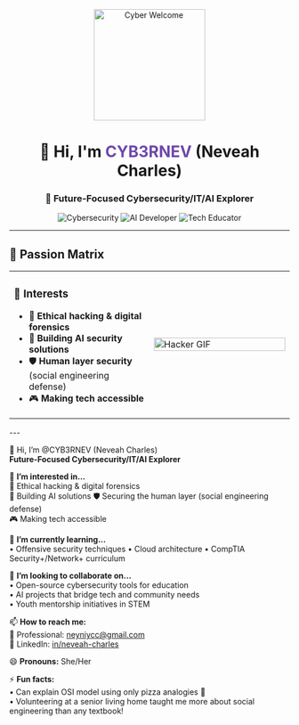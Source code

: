 <div align="center">
  <img src="https://media.giphy.com/media/v1.Y2lkPTc5MGI3NjExcWJxY2VqZ2NtY3B2dGZ2Y2x4Z2V6Y2JtYzZzNGF5bmRqYzB6eGZ1biZlcD12MV9pbnRlcm5hbF9naWZfYnlfaWQmY3Q9cw/qgQUggAC3Pfv687qPC/giphy.gif" width="200" alt="Cyber Welcome"/>
  <h1>👋 Hi, I'm <span style="color: #6e48aa">CYB3RNEV</span> (Neveah Charles)</h1>
  <h3>🔭 Future-Focused Cybersecurity/IT/AI Explorer</h3>
  
  ![Cybersecurity](https://img.shields.io/badge/-CYBERSECURITY-2e2e2e?style=flat&logo=lock)
  ![AI Developer](https://img.shields.io/badge/AI_-FF6B00?style=flat&logo=ai)
  ![Tech Educator](https://img.shields.io/badge/IT_-00C4CC?style=flat&logo=book)
</div>

---

## 🚀 **Passion Matrix**

<table>
  <tr>
    <td width="50%">
      <h3>👀 Interests</h3>
      <ul>
        <li>🔐 <b>Ethical hacking & digital forensics</b></li>
        <li>🤖 <b>Building AI security solutions</b></li>
        <li>🛡️ <b>Human layer security</b> (social engineering defense)</li>
        <li>🎮 <b>Making tech accessible</b> </li>
      </ul>
    </td>
    <td width="50%">
      <img src="https://media.giphy.com/media/3oKIPEqDGUULpEU0aQ/giphy.gif" width="100%" alt="Hacker GIF"/>
    </td>
  </tr>
</table>
---

👋 Hi, I’m @CYB3RNEV (Neveah Charles)  
**Future-Focused Cybersecurity/IT/AI Explorer**  

👀 **I’m interested in...**  
🔐 Ethical hacking & digital forensics  
🤖 Building AI solutions 
🛡️ Securing the human layer (social engineering defense)  
🎮 Making tech accessible  

🌱 **I’m currently learning...**  
• Offensive security techniques 
• Cloud architecture 
• CompTIA Security+/Network+ curriculum  

💞️ **I’m looking to collaborate on...**  
• Open-source cybersecurity tools for education  
• AI projects that bridge tech and community needs  
• Youth mentorship initiatives in STEM  

📫 **How to reach me:**  
📧 Professional: neyniycc@gmail.com  
💼 LinkedIn: [in/neveah-charles](https://www.linkedin.com/in/neveah-charles/)  

😄 **Pronouns:** She/Her  

⚡ **Fun facts:**    
• Can explain OSI model using only pizza analogies 🍕  
• Volunteering at a senior living home taught me more about social engineering than any textbook! 



